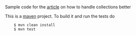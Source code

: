 Sample code for the [article](http://http://zabil.ruhoh.com/domain-driven-design/a-better-way-of-handling-collections/) on how to handle collections better

This is a [maven](http://maven.apache.org/) project. To build it and run the tests do

```
    $ mvn clean install
    $ mvn test
```
